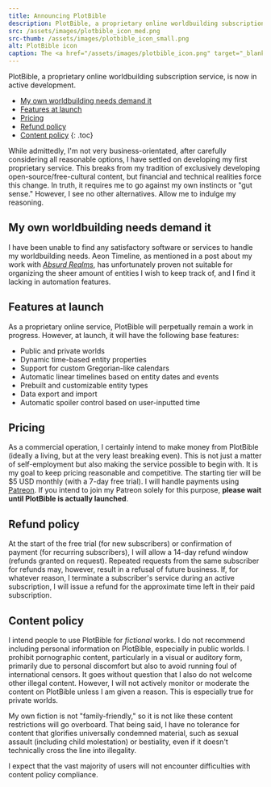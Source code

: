 ```yaml
---
title: Announcing PlotBible
description: PlotBible, a proprietary online worldbuilding subscription service, is now in active development
src: /assets/images/plotbible_icon_med.png
src-thumb: /assets/images/plotbible_icon_small.png
alt: PlotBible icon
caption: The <a href="/assets/images/plotbible_icon.png" target="_blank">icon</a> for PlotBible
---
```


PlotBible, a proprietary online worldbuilding subscription service, is now in active development.

- [My own worldbuilding needs demand it](#my-own-worldbuilding-needs-demand-it)
- [Features at launch](#features-at-launch)
- [Pricing](#pricing)
- [Refund policy](#refund-policy)
- [Content policy](#content-policy)
{: .toc}

While admittedly, I'm not very business-orientated, after carefully considering all reasonable options, I have settled on developing my first proprietary service. This breaks from my tradition of exclusively developing open-source/free-cultural content, but financial and technical realities force this change. In truth, it requires me to go against my own instincts or "gut sense." However, I see no other alternatives. Allow me to indulge my reasoning.

## My own worldbuilding needs demand it
I have been unable to find any satisfactory software or services to handle my worldbuilding needs. Aeon Timeline, as mentioned in a post about my work with <a href="https://absurdrealms.com/news/worldbuilding/" target="_blank"><i>Absurd Realms</i></a>, has unfortunately proven not suitable for organizing the sheer amount of entities I wish to keep track of, and I find it lacking in automation features.

## Features at launch
As a proprietary online service, PlotBible will perpetually remain a work in progress. However, at launch, it will have the following base features:

- Public and private worlds
- Dynamic time-based entity properties
- Support for custom Gregorian-like calendars
- Automatic linear timelines based on entity dates and events
- Prebuilt and customizable entity types
- Data export and import
- Automatic spoiler control based on user-inputted time

## Pricing
As a commercial operation, I certainly intend to make money from PlotBible (ideally a living, but at the very least breaking even). This is not just a matter of self-employment but also making the service possible to begin with. It is my goal to keep pricing reasonable and competitive. The starting tier will be $5 USD monthly (with a 7-day free trial). I will handle payments using <a href="https://www.patreon.com/schizoidnightmares" target="_blank">Patreon</a>. If you intend to join my Patreon solely for this purpose, **please wait until PlotBible is actually launched**.

## Refund policy
At the start of the free trial (for new subscribers) or confirmation of payment (for recurring subscribers), I will allow a 14-day refund window (refunds granted on request). Repeated requests from the same subscriber for refunds may, however, result in a refusal of future business. If, for whatever reason, I terminate a subscriber's service during an active subscription, I will issue a refund for the approximate time left in their paid subscription.

## Content policy
I intend people to use PlotBible for *fictional* works. I do not recommend including personal information on PlotBible, especially in public worlds. I prohibit pornographic content, particularly in a visual or auditory form, primarily due to personal discomfort but also to avoid running foul of international censors. It goes without question that I also do not welcome other illegal content. However, I will not actively monitor or moderate the content on PlotBible unless I am given a reason. This is especially true for private worlds.

My own fiction is not "family-friendly," so it is not like these content restrictions will go overboard. That being said, I have no tolerance for content that glorifies universally condemned material, such as sexual assault (including child molestation) or bestiality, even if it doesn't technically cross the line into illegality.

I expect that the vast majority of users will not encounter difficulties with content policy compliance.